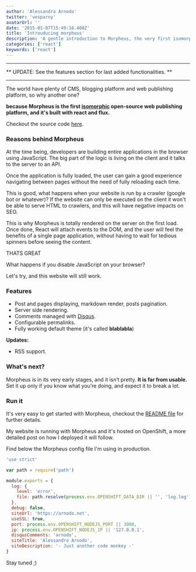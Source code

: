 ```yaml
---
author: 'Alessandro Arnodo'
twitter: 'vesparny'
avatarUrl: ''
date: '2015-01-07T15:49:16.408Z'
title: 'Introuducing morpheus'
description: 'A gentle introduction to Morpheus, the very first isomorphic web publishing platform'
categories: ['react']
keywords: ['react']
---
```


---

** UPDATE: See the features section for last added functionalities. **

---

The world have plenty of CMS, blogging platform and web publishing platform, so why another one?

**because Morpheus is the first [isomorphic](http://nerds.airbnb.com/isomorphic-javascript-future-web-apps/) open-source web publishing platform, and it's built with react and flux.**

Checkout the source code [here](https://github.com/vesparny/morpheus).

### Reasons behind Morpheus

At the time being, developers are building entire applications in the browser using JavaScript. The big part of the logic is living on the client and it talks to the server to an API.

Once the application is fully loaded, the user can gain a good experience navigating between pages without the need of fully reloading each time.

This is good, what happens when your website is run by a crawler (google bot or whatever)? If the website can only be executed on the client it won't be able to serve HTML to crawlers, and this will have negative impacts on SEO.

This is why Morpheus is totally rendered on the server on the first load. Once done, React will attach events to the DOM, and the user will feel the benefits of a single page application, without having to wait for tedious spinners before seeing the content.

THATS GREAT

What happens if you disable JavaScript on your browser?

Let's try, and this website will still work.

### Features

- Post and pages displaying, markdown render, posts pagination.
- Server side rendering.
- Comments managed with [Disqus](https://disqus.com/).
- Configurable permalinks.
- Fully working default theme (it's called **blablabla**)

**Updates:**

- RSS support.

### What's next?

Morpheus is in its very early stages, and it isn’t pretty. **It is far from usable.** Set it up only if you know what you’re doing, and expect it to break a lot.

### Run it

It's very easy to get started with Morpheus, checkout the [README file](https://github.com/vesparny/morpheus#readme) for further details.

My website is running with Morpheus and it's hosted on OpenShift, a more detailed post on how I deployed it will follow.

Find below the Morpheus config file I'm using in production.

```javascript
'use strict'

var path = require('path')

module.exports = {
  log: {
    level: 'error',
    file: path.resolve(process.env.OPENSHIFT_DATA_DIR || '', 'log.log')
  },
  debug: false,
  siteUrl: 'https://arnodo.net',
  useSSL: true,
  port: process.env.OPENSHIFT_NODEJS_PORT || 3000,
  ip: process.env.OPENSHIFT_NODEJS_IP || '127.0.0.1',
  disqusComments: 'arnodo',
  siteTitle: 'Alessandro Arnodo',
  siteDescription: '- Just another code monkey -'
}
```

Stay tuned ;)
